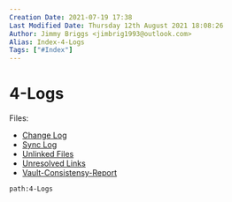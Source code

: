```yaml
---
Creation Date: 2021-07-19 17:38
Last Modified Date: Thursday 12th August 2021 18:08:26
Author: Jimmy Briggs <jimbrig1993@outlook.com>
Alias: Index-4-Logs
Tags: ["#Index"]
---
```


# 4-Logs

Files:

- [Change Log](./Changelog.md)
- [Sync Log](./Synclog.md)
- [Unlinked Files](./Unlinked-Files.md)
- [Unresolved Links](./Unresolved-Links.md)
- [Vault-Consistensy-Report](./Vault-Consistensy-Report.md)


```query
path:4-Logs
```
